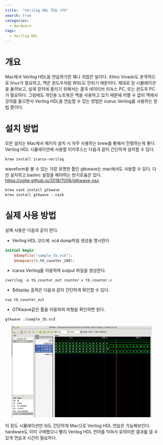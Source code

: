 ```yaml
---
title:  "Verilog HDL 연습 시작"
search: true
categories: 
  - Hardware
tags:
  - Verilog HDL
---
```

# 개요
Mac에서 Verilog HDL을 연습하기란 꽤나 귀찮은 일이다. Xilinx Vivado도 본격적으로 linux가 필요하고, 맥은 윈도우처럼 WSL도 안되기 때문이다. 제대로 된 시뮬레이션을 돌려보고, 실제 장치에 올리기 위해서는 결국 네이티브 리눅스 PC, 또는 윈도우 PC가 필요하다. 그럼에도 개인용 노트북은 맥을 사용하고 있기 때문에 어쩔 수 없이 맥에서 강의를 들으면서 Verilog HDL을 연습할 수 있는 방법은  icarus Verilog를 사용하는 방법 뿐이다.

# 설치 방법
모든 설치는 Mac에서 패키지 설치 시 자주 사용하는 brew를 통해서 진행하는게 좋다. Verilog HDL 시뮬레이션에 사용할 이카루스는 다음과 같이 간단하게 설치할 수 있다.

```terminal
brew install icarus-verilog
```

waveform을 볼 수 있는 가장 유명한 툴인 gtkwave는 mac에서도 사용할 수 있다. 
다만 설치하고 bashrc 설정을 해야하는 번거로움은 있다. 
https://ughe.github.io/2018/11/06/gtkwave-osx

```terminal
brew cask install gtkwave
brew install gtkwave --cask
```

# 실제 사용 방법

실제 사용은 다음과 같이 한다. 

- Verilog HDL 코드에 .vcd dump파일 생성을 명시한다
```verilog hdl
initial begin
	$dumpfile("sample_tb.vcd");
	$dumpvars(0,tb_counter_100);
```

- icarus Verilog를 이용하여 output 파일을 생성한다. 
```terminal
iverilog -o tb_counter_out counter.v tb_counter.v
```

- $display 출력은 다음과 같이 간단하게 확인할 수 있다.
```terminal
vvp tb_counter_out
```

- GTKwave같은 툴을 이용하여 파형을 확인하면 된다. 
```terminal
gtkwave ./sample_tb.vcd
```

<p align="center">
	<img width="460" height="300" data-action="zoom" src= "/assets/MyImages/Pasted image 20220829211727.png" >
</p>

이 정도 시뮬레이션만 되도 간단하게 Mac으로 Verilog HDL 연습은 가능해보인다. hardware도 이미 구매했으니 빨리 Verilog HDL 언어를 익혀서 유의미한 결과를 낼 수 있게 연습과 시간이 필요하다. 